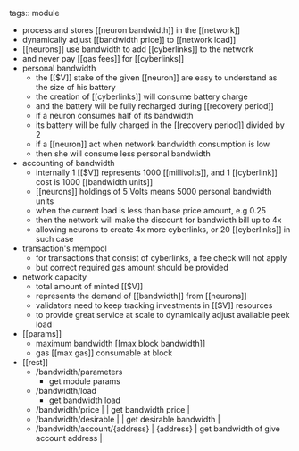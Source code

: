tags:: module

- process and stores [[neuron bandwidth]] in the [[network]]
- dynamically adjust [[bandwidth price]] to [[network load]]
- [[neurons]] use bandwidth to add [[cyberlinks]] to the network
- and never pay [[gas fees]] for [[cyberlinks]]
- personal bandwidth
	- the [[$V]] stake of the given [[neuron]] are easy to understand as the size of his battery
	- the creation of [[cyberlinks]] will consume battery charge
	- and the battery will be fully recharged during [[recovery period]]
	- if a neuron consumes half of its bandwidth
	- its battery will be fully charged in the [[recovery period]] divided by 2
	- if a [[neuron]] act when network bandwidth consumption is low
	- then she will consume less personal bandwidth
- accounting of bandwidth
	- internally 1 [[$V]] represents 1000 [[millivolts]], and 1 [[cyberlink]] cost is 1000 [[bandwidth units]]
	- [[neurons]] holdings of 5 Volts means 5000 personal bandwidth units
	- when the current load is less than base price amount, e.g 0.25
	- then the network will make the discount for bandwidth bill up to 4x
	- allowing neurons to create 4x more cyberlinks, or 20 [[cyberlinks]] in such case
- transaction's mempool
	- for transactions that consist of cyberlinks, a fee check will not apply
	- but correct required gas amount should be provided
- network capacity
	- total amount of minted [[$V]]
	- represents the demand of [[bandwidth]] from [[neurons]]
	- validators need to keep tracking investments in [[$V]] resources
	- to provide great service at scale to dynamically adjust available peek load
- [[params]]
	- maximum bandwidth [[max block bandwidth]]
	- gas [[max gas]] consumable at block
- [[rest]]
	- /bandwidth/parameters
		- get module params
	- /bandwidth/load
		- get bandwidth load
	- /bandwidth/price |  | get bandwidth price |
	- /bandwidth/desirable |  | get desirable bandwidth |
	- /bandwidth/account/{address} | {address} | get bandwidth of give account address |